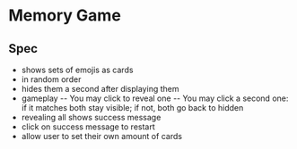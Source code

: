 # Memory Game

## Spec

- shows sets of emojis as cards 
- in random order
- hides them a second after displaying them
- gameplay
  -- You may click to reveal one
  -- You may click a second one: if it matches both stay visible; if not, both go back to hidden
- revealing all shows success message
- click on success message to restart
- allow user to set their own amount of cards